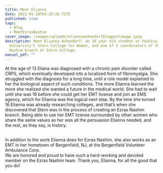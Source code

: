 ```yaml
---
title: Meet Elianna
date: 2021-01-18T03:25:26.727Z
published: true
tags:
  - Blog
  - MeetEzrasNashim
cover_image: /images/uploads/eliannaashendorfblogpostimage.jpeg
description: Meet Elianna Ashendorf, an 18 year old student at Yeshiva
  University’s Stern College for Women, and one of 3 coordinators of the Ezras
  Nashim branch at Stern College.
manuel_pdf: ""
---
```

At the age of 13 Eliana was diagnosed with a chronic pain disorder called CRPS, which eventually developed into a localized form of fibromyalgia. She struggled with the diagnosis for a long time, until a role model explained to her the biological aspect of such conditions. The more Elianna learned the more she realized she wanted a future in the medical world. She had to wait until she was 16 before she could get her EMT license and join an EMS agency, which for Elianna was the logical next step. By the time she turned 16 Elianna was already researching colleges, and that’s when she discovered that Stern was in the process of creating an Ezras Nashim branch. Being able to use her EMT license surrounded by other women who share the same values as her was all the persuasion Elianna needed, and the rest, as they say, is history.

\
In addition to the work Elianna does for Ezras Nashim, she also works as an EMT in her hometown of Bergenfield, NJ, at the Bergenfield Volunteer Ambulance Corp.\
We are honored and proud to have such a hard-working and devoted member on the Ezras Nashim team. Thank you, Elianna, for all the good that you do!